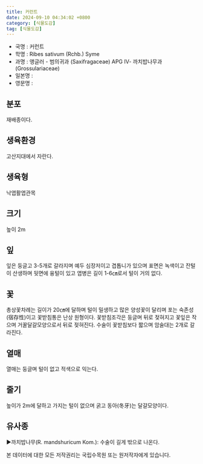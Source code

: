 ```yaml
---
title: 커런트
date: 2024-09-10 04:34:02 +0800
category: [식물도감]
tag: [식물도감]
---
```




- 국명 : 커런트
- 학명 : Ribes sativum (Rchb.) Syme
- 과명 : 앵글러 - 범의귀과 (Saxifragaceae) APG Ⅳ- 까치밥나무과 (Grossulariaceae)
- 일본명 : 
- 영문명 : 


## 분포
재배종이다.
## 생육환경
고산지대에서 자란다.
## 생육형
낙엽활엽관목
## 크기
높이 2m
## 잎
잎은 둥글고 3-5개로 갈라지며 예두 심장저이고 겹톱니가 있으며 표면은 녹색이고 잔털이 산생하며 뒷면에 융털이 있고 엽병은 길이 1-6㎝로서 털이 거의 없다.
## 꽃
총상꽃차례는 길이가 20㎝에 달하며 털이 밀생하고 많은 양성꽃이 달리며 포는 숙존성(宿存性)이고 꽃받침통은 난상 원형이다. 꽃받침조각은 둥글며 뒤로 젖혀지고 꽃잎은 작으며 거꿀달걀모양으로서 뒤로 젖혀진다. 수술이 꽃받침보다 짧으며 암술대는 2개로 갈라진다.
## 열매
열매는 둥글며 털이 없고 적색으로 익는다.
## 줄기
높이가 2m에 달하고 가지는 털이 없으며 굵고 동아(冬牙)는 달걀모양이다.
## 유사종
▶까치밥나무(R. mandshuricum Kom.): 수술이 길게 밖으로 나온다.






본 데이터에 대한 모든 저작권리는 국립수목원 또는 원저작자에게 있습니다.
